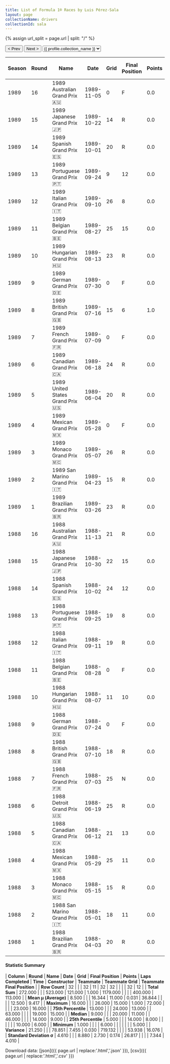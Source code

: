 ```yaml
---
title: List of Formula 1® Races by Luis Pérez-Sala
layout: page
collectionName: drivers
collectionId: sala
---
```


{% assign url_split = page.url | split: "/" %}
<div id="collection-navigation">
<button onclick="selector.options[selector.selectedIndex-1].value && (window.location = selector.options[selector.selectedIndex-1].value);">&lt; Prev</button>
<button onclick="selector.options[selector.selectedIndex+1].value && (window.location = selector.options[selector.selectedIndex+1].value);">Next &gt;</button>
<select id="selector" onchange="this.options[this.selectedIndex].value && (window.location = this.options[this.selectedIndex].value);">
  {% for collectionId in site.data[page.collectionName].refs %}
    {% if collectionId == page.collectionId %}
      {% assign selected = "selected" %}
    {% else %}
      {% assign selected = "" %}
    {% endif %}
    {% assign profile = site.data[page.collectionName][collectionId].profile %}
    <option value="/f1/{{ page.collectionName }}/{{ collectionId }}/{{ url_split[4] }}" {{ selected }}>{{ profile.collection_name }}</option>
  {% endfor %}
</select>
</div>

| Season | Round | Name | Date | Grid | Final Position | Points | Laps Completed | Time | Constructor | Teammate | Teammate Grid | Teammate Final Position |
|--|--|--|--|--|--|--|--|--|--|--|--|--|
| 1989 | 16 | 1989 Australian Grand Prix 🇦🇺 | 1989-11-05 | 0 | F | 0.0 | 0 |   | Minardi 🇮🇹 | [Pierluigi Martini 🇮🇹](/f1/drivers/martini) | 3 | 6 |
| 1989 | 15 | 1989 Japanese Grand Prix 🇯🇵 | 1989-10-22 | 14 | R | 0.0 | 0 |   | Minardi 🇮🇹 | [Paolo Barilla 🇮🇹](/f1/drivers/barilla) | 19 | R |
| 1989 | 14 | 1989 Spanish Grand Prix 🇪🇸 | 1989-10-01 | 20 | R | 0.0 | 47 |   | Minardi 🇮🇹 | [Pierluigi Martini 🇮🇹](/f1/drivers/martini) | 4 | R |
| 1989 | 13 | 1989 Portuguese Grand Prix 🇵🇹 | 1989-09-24 | 9 | 12 | 0.0 | 69 |   | Minardi 🇮🇹 | [Pierluigi Martini 🇮🇹](/f1/drivers/martini) | 5 | 5 |
| 1989 | 12 | 1989 Italian Grand Prix 🇮🇹 | 1989-09-10 | 26 | 8 | 0.0 | 51 |   | Minardi 🇮🇹 | [Pierluigi Martini 🇮🇹](/f1/drivers/martini) | 15 | 7 |
| 1989 | 11 | 1989 Belgian Grand Prix 🇧🇪 | 1989-08-27 | 25 | 15 | 0.0 | 41 |   | Minardi 🇮🇹 | [Pierluigi Martini 🇮🇹](/f1/drivers/martini) | 14 | 9 |
| 1989 | 10 | 1989 Hungarian Grand Prix 🇭🇺 | 1989-08-13 | 23 | R | 0.0 | 57 |   | Minardi 🇮🇹 | [Pierluigi Martini 🇮🇹](/f1/drivers/martini) | 10 | R |
| 1989 | 9 | 1989 German Grand Prix 🇩🇪 | 1989-07-30 | 0 | F | 0.0 | 0 |   | Minardi 🇮🇹 | [Pierluigi Martini 🇮🇹](/f1/drivers/martini) | 13 | 9 |
| 1989 | 8 | 1989 British Grand Prix 🇬🇧 | 1989-07-16 | 15 | 6 | 1.0 | 63 |   | Minardi 🇮🇹 | [Pierluigi Martini 🇮🇹](/f1/drivers/martini) | 11 | 5 |
| 1989 | 7 | 1989 French Grand Prix 🇫🇷 | 1989-07-09 | 0 | F | 0.0 | 0 |   | Minardi 🇮🇹 | [Pierluigi Martini 🇮🇹](/f1/drivers/martini) | 23 | R |
| 1989 | 6 | 1989 Canadian Grand Prix 🇨🇦 | 1989-06-18 | 24 | R | 0.0 | 11 |   | Minardi 🇮🇹 | [Pierluigi Martini 🇮🇹](/f1/drivers/martini) | 11 | R |
| 1989 | 5 | 1989 United States Grand Prix 🇺🇸 | 1989-06-04 | 20 | R | 0.0 | 46 |   | Minardi 🇮🇹 | [Pierluigi Martini 🇮🇹](/f1/drivers/martini) | 15 | R |
| 1989 | 4 | 1989 Mexican Grand Prix 🇲🇽 | 1989-05-28 | 0 | F | 0.0 | 0 |   | Minardi 🇮🇹 | [Pierluigi Martini 🇮🇹](/f1/drivers/martini) | 22 | R |
| 1989 | 3 | 1989 Monaco Grand Prix 🇲🇨 | 1989-05-07 | 26 | R | 0.0 | 48 |   | Minardi 🇮🇹 | [Pierluigi Martini 🇮🇹](/f1/drivers/martini) | 11 | R |
| 1989 | 2 | 1989 San Marino Grand Prix 🇮🇹 | 1989-04-23 | 15 | R | 0.0 | 43 |   | Minardi 🇮🇹 | [Pierluigi Martini 🇮🇹](/f1/drivers/martini) | 11 | R |
| 1989 | 1 | 1989 Brazilian Grand Prix 🇧🇷 | 1989-03-26 | 23 | R | 0.0 | 0 |   | Minardi 🇮🇹 | [Pierluigi Martini 🇮🇹](/f1/drivers/martini) | 16 | R |
| 1988 | 16 | 1988 Australian Grand Prix 🇦🇺 | 1988-11-13 | 21 | R | 0.0 | 41 |   | Minardi 🇮🇹 | [Pierluigi Martini 🇮🇹](/f1/drivers/martini) | 14 | 7 |
| 1988 | 15 | 1988 Japanese Grand Prix 🇯🇵 | 1988-10-30 | 22 | 15 | 0.0 | 49 |   | Minardi 🇮🇹 | [Pierluigi Martini 🇮🇹](/f1/drivers/martini) | 17 | 13 |
| 1988 | 14 | 1988 Spanish Grand Prix 🇪🇸 | 1988-10-02 | 24 | 12 | 0.0 | 70 |   | Minardi 🇮🇹 | [Pierluigi Martini 🇮🇹](/f1/drivers/martini) | 20 | R |
| 1988 | 13 | 1988 Portuguese Grand Prix 🇵🇹 | 1988-09-25 | 19 | 8 | 0.0 | 68 |   | Minardi 🇮🇹 | [Pierluigi Martini 🇮🇹](/f1/drivers/martini) | 14 | R |
| 1988 | 12 | 1988 Italian Grand Prix 🇮🇹 | 1988-09-11 | 19 | R | 0.0 | 12 |   | Minardi 🇮🇹 | [Pierluigi Martini 🇮🇹](/f1/drivers/martini) | 14 | R |
| 1988 | 11 | 1988 Belgian Grand Prix 🇧🇪 | 1988-08-28 | 0 | F | 0.0 | 0 |   | Minardi 🇮🇹 | [Pierluigi Martini 🇮🇹](/f1/drivers/martini) | 0 | F |
| 1988 | 10 | 1988 Hungarian Grand Prix 🇭🇺 | 1988-08-07 | 11 | 10 | 0.0 | 72 |   | Minardi 🇮🇹 | [Pierluigi Martini 🇮🇹](/f1/drivers/martini) | 16 | R |
| 1988 | 9 | 1988 German Grand Prix 🇩🇪 | 1988-07-24 | 0 | F | 0.0 | 0 |   | Minardi 🇮🇹 | [Pierluigi Martini 🇮🇹](/f1/drivers/martini) | 0 | F |
| 1988 | 8 | 1988 British Grand Prix 🇬🇧 | 1988-07-10 | 18 | R | 0.0 | 0 |   | Minardi 🇮🇹 | [Pierluigi Martini 🇮🇹](/f1/drivers/martini) | 19 | 15 |
| 1988 | 7 | 1988 French Grand Prix 🇫🇷 | 1988-07-03 | 25 | N | 0.0 | 70 |   | Minardi 🇮🇹 | [Pierluigi Martini 🇮🇹](/f1/drivers/martini) | 22 | 15 |
| 1988 | 6 | 1988 Detroit Grand Prix 🇺🇸 | 1988-06-19 | 25 | R | 0.0 | 54 |   | Minardi 🇮🇹 | [Pierluigi Martini 🇮🇹](/f1/drivers/martini) | 16 | 6 |
| 1988 | 5 | 1988 Canadian Grand Prix 🇨🇦 | 1988-06-12 | 21 | 13 | 0.0 | 64 |   | Minardi 🇮🇹 | [Adrián Campos 🇪🇸](/f1/drivers/campos) | 0 | F |
| 1988 | 4 | 1988 Mexican Grand Prix 🇲🇽 | 1988-05-29 | 25 | 11 | 0.0 | 63 |   | Minardi 🇮🇹 | [Adrián Campos 🇪🇸](/f1/drivers/campos) | 0 | F |
| 1988 | 3 | 1988 Monaco Grand Prix 🇲🇨 | 1988-05-15 | 15 | R | 0.0 | 36 |   | Minardi 🇮🇹 | [Adrián Campos 🇪🇸](/f1/drivers/campos) | 0 | F |
| 1988 | 2 | 1988 San Marino Grand Prix 🇮🇹 | 1988-05-01 | 18 | 11 | 0.0 | 58 |   | Minardi 🇮🇹 | [Adrián Campos 🇪🇸](/f1/drivers/campos) | 22 | 16 |
| 1988 | 1 | 1988 Brazilian Grand Prix 🇧🇷 | 1988-04-03 | 20 | R | 0.0 | 46 |   | Minardi 🇮🇹 | [Adrián Campos 🇪🇸](/f1/drivers/campos) | 23 | R |

#### Statistic Summary

| **Column** | **Round** | **Name** | **Date** | **Grid** | **Final Position** | **Points** | **Laps Completed** | **Time** | **Constructor** | **Teammate** | **Teammate Grid** | **Teammate Final Position** |
| **Row Count** | 32 |  |  | 32 | 11 | 32 | 32 |  |  |  | 32 | 12 |
| **Total Sum** | 272.000 |  |  | 523.000 | 121.000 | 1.000 | 1179.000 |  |  |  | 400.000 | 113.000 |
| **Mean μ (Average)** | 8.500 |  |  | 16.344 | 11.000 | 0.031 | 36.844 |  |  |  | 12.500 | 9.417 |
| **Maximum** | 16.000 |  |  | 26.000 | 15.000 | 1.000 | 72.000 |  |  |  | 23.000 | 16.000 |
| **75th Percentile** | 13.000 |  |  | 24.000 | 13.000 |  | 63.000 |  |  |  | 19.000 | 15.000 |
| **Median** | 9.000 |  |  | 20.000 | 11.000 |  | 46.000 |  |  |  | 14.000 | 9.000 |
| **25th Percentile** | 5.000 |  |  | 14.000 | 8.000 |  |  |  |  |  | 10.000 | 6.000 |
| **Minimum** | 1.000 |  |  |  | 6.000 |  |  |  |  |  |  | 5.000 |
| **Variance** | 21.250 |  |  | 78.851 | 7.455 | 0.030 | 719.132 |  |  |  | 53.938 | 16.076 |
| **Standard Deviation σ** | 4.610 |  |  | 8.880 | 2.730 | 0.174 | 26.817 |  |  |  | 7.344 | 4.010 |

Download data: [json]({{ page.url | replace:'.html','.json' }}), [csv]({{ page.url | replace:'.html','.csv' }})
